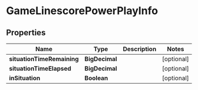 

# GameLinescorePowerPlayInfo


## Properties

| Name | Type | Description | Notes |
|------------ | ------------- | ------------- | -------------|
|**situationTimeRemaining** | **BigDecimal** |  |  [optional] |
|**situationTimeElapsed** | **BigDecimal** |  |  [optional] |
|**inSituation** | **Boolean** |  |  [optional] |



